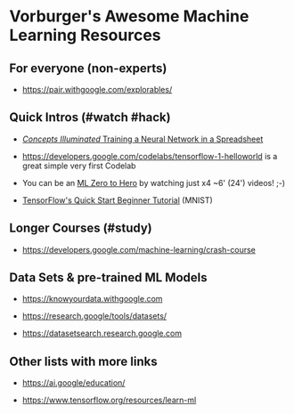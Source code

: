 # Vorburger's Awesome Machine Learning Resources

## For everyone (non-experts)

* https://pair.withgoogle.com/explorables/


## Quick Intros (#watch #hack)

* [_Concepts Illuminated_ Training a Neural Network in a Spreadsheet](https://www.youtube.com/watch?v=fjfZZ6S1ad4&list=PLDs5gxU1J5CIt5kIiQLC3RBOAKnUAo412&index=2)

* https://developers.google.com/codelabs/tensorflow-1-helloworld is a great simple very first Codelab

* You can be an [ML Zero to Hero](https://youtube.com/playlist?list=PLQY2H8rRoyvwWuPiWnuTDBHe7I0fMSsfO) 
  by watching just x4 ~6' (24') videos! ;-)

* [TensorFlow's Quick Start Beginner Tutorial](https://www.tensorflow.org/tutorials/quickstart/beginner) (MNIST)


## Longer Courses (#study)

* https://developers.google.com/machine-learning/crash-course


## Data Sets & pre-trained ML Models

* https://knowyourdata.withgoogle.com

* https://research.google/tools/datasets/

* https://datasetsearch.research.google.com


## Other lists with more links

* https://ai.google/education/

* https://www.tensorflow.org/resources/learn-ml
